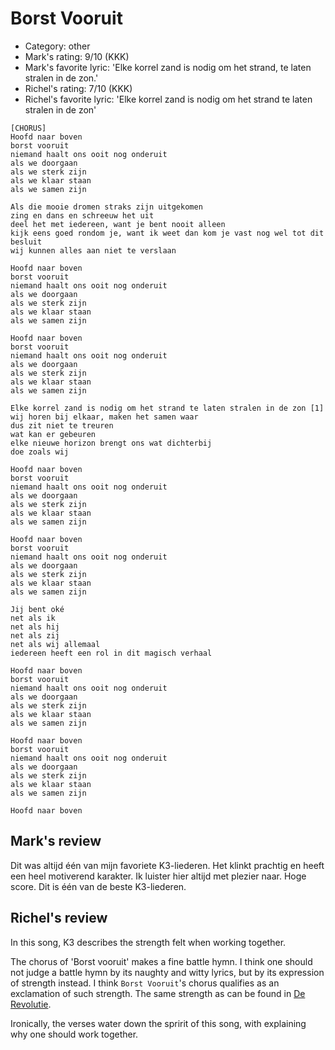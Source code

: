 # Borst Vooruit

 * Category: other
 * Mark's rating: 9/10 (KKK)
 * Mark's favorite lyric: 'Elke korrel zand is nodig om het strand, te laten stralen in de zon.'
 * Richel's rating: 7/10 (KKK)
 * Richel's favorite lyric: 'Elke korrel zand is nodig om het strand te laten stralen in de zon'

```
[CHORUS]
Hoofd naar boven
borst vooruit
niemand haalt ons ooit nog onderuit
als we doorgaan
als we sterk zijn
als we klaar staan
als we samen zijn

Als die mooie dromen straks zijn uitgekomen
zing en dans en schreeuw het uit
deel het met iedereen, want je bent nooit alleen
kijk eens goed rondom je, want ik weet dan kom je vast nog wel tot dit besluit
wij kunnen alles aan niet te verslaan

Hoofd naar boven
borst vooruit
niemand haalt ons ooit nog onderuit
als we doorgaan
als we sterk zijn
als we klaar staan
als we samen zijn

Hoofd naar boven
borst vooruit
niemand haalt ons ooit nog onderuit
als we doorgaan
als we sterk zijn
als we klaar staan
als we samen zijn

Elke korrel zand is nodig om het strand te laten stralen in de zon [1]
wij horen bij elkaar, maken het samen waar
dus zit niet te treuren
wat kan er gebeuren
elke nieuwe horizon brengt ons wat dichterbij
doe zoals wij

Hoofd naar boven
borst vooruit
niemand haalt ons ooit nog onderuit
als we doorgaan
als we sterk zijn
als we klaar staan
als we samen zijn

Hoofd naar boven
borst vooruit
niemand haalt ons ooit nog onderuit
als we doorgaan
als we sterk zijn
als we klaar staan
als we samen zijn

Jij bent oké
net als ik
net als hij
net als zij
net als wij allemaal
iedereen heeft een rol in dit magisch verhaal

Hoofd naar boven
borst vooruit
niemand haalt ons ooit nog onderuit
als we doorgaan
als we sterk zijn
als we klaar staan
als we samen zijn

Hoofd naar boven
borst vooruit
niemand haalt ons ooit nog onderuit
als we doorgaan
als we sterk zijn
als we klaar staan
als we samen zijn

Hoofd naar boven
```

## Mark's review

Dit was altijd één van mijn favoriete K3-liederen. Het klinkt prachtig en heeft een heel motiverend karakter. Ik luister hier altijd met plezier naar. Hoge score. Dit is één van de beste K3-liederen.

## Richel's review

In this song, K3 describes the strength felt when working together. 

The chorus of 'Borst vooruit' makes a fine battle hymn. I think one should not judge a battle hymn by its naughty and witty lyrics, but by its expression of strength instead. I think `Borst Vooruit`'s chorus qualifies as an exclamation of such strength. The same strength as can be found in [De Revolutie](DeRevolutie.md).

Ironically, the verses water down the spririt of this song, with explaining why one should work together. 
